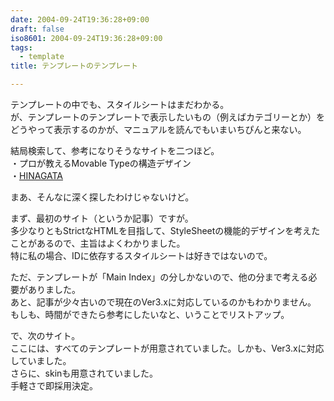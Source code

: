 ```yaml
---
date: 2004-09-24T19:36:28+09:00
draft: false
iso8601: 2004-09-24T19:36:28+09:00
tags:
  - template
title: テンプレートのテンプレート

---
```


テンプレートの中でも、スタイルシートはまだわかる。  
が、テンプレートのテンプレートで表示したいもの（例えばカテゴリーとか）をどうやって表示するのかが、マニュアルを読んでもいまいちぴんと来ない。

結局検索して、参考になりそうなサイトを二つほど。  
・プロが教えるMovable Typeの構造デザイン  
・[HINAGATA](http://hinagata.biz/)

まあ、そんなに深く探したわけじゃないけど。

まず、最初のサイト（というか記事）ですが。  
多少なりともStrictなHTMLを目指して、StyleSheetの機能的デザインを考えたことがあるので、主旨はよくわかりました。  
特に私の場合、IDに依存するスタイルシートは好きではないので。

ただ、テンプレートが「Main Index」の分しかないので、他の分まで考える必要がありました。  
あと、記事が少々古いので現在のVer3.xに対応しているのかもわかりません。  
もしも、時間ができたら参考にしたいなと、いうことでリストアップ。

で、次のサイト。  
ここには、すべてのテンプレートが用意されていました。しかも、Ver3.xに対応していました。  
さらに、skinも用意されていました。  
手軽さで即採用決定。
